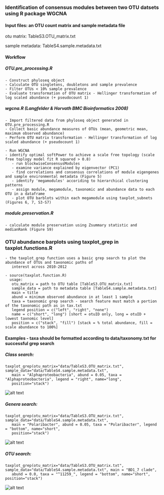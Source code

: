 ### Identification of consensus modules between two OTU datsets using R package WGCNA

#### Input files: an OTU count matrix and sample metadata file

otu matrix: TableS3.OTU_matrix.txt

sample metadata: TableS4.sample.metadata.txt

#### Workflow

##### OTU.pre_processing.R 
```
- Construct phyloseq object
- Calculate OTU singletons, doubletons and sample prevalence
- Filter OTUs < 10% sample prevalence
- Evaluate transformation of OTU matrix - Hellinger transformation of log scaled abundance (+ pseudocount 1)
```

##### wgcna.R (Langfelder & Horvath *BMC Bioinformatics* 2008)
```
- Import filtered data from phyloseq object generated in OTU.pre_processing.R
- Collect basic abundance measures of OTUs (mean, geometric mean, maximum observed abundance)
- Perform OTU matrix transformation - Hellinger transformation of log scaled abundance (+ pseudocount 1)

- Run WGCNA 
- identify optimal softPower to achieve a scale free topology (scale free toplogy model fit R squared > 0.8)
   - run blockwiseConsensusModules
   - examine variance explained by eigenvector (PC1)
   - find correlations and consensus correlations of module eigengenes and sample environmental metadata (Figure 5)
   - identify 'megamodules' accoriding to hierarchical clustering patterns
   - assign module, megamodule, taxonomic and abundance data to each OTU in a dataframe
   - plot OTU barblots within each megamodule using taxplot_subnets (Figures 6, 7, S3-S7)
```

##### module.preservation.R
```
- calculate module preservation using Zsummary statistic and medianRank (Figure S9)
```
### OTU abundance barplots using taxplot_grep in taxplot.functions.R
```
- the taxplot_grep function uses a basic grep search to plot the abundance of OTUs and taxonomic paths of 
   interest across 2010-2012

- source(taxplot.function.R)
  usage: 
   otu_matrix = path to OTU table [TableS3.OTU_matrix.txt]
   sample_data = path to metadata table [TableS4.sample.metadata.txt]
   main = title 
   abund = minimum observed abundance in at least 1 sample
   taxa = taxonomic grep search - search feature must match a portion of the taxonomic path as in tax.txt 
   legend position = c("left", "right", "none")
   name = c("short", "long") [short = otuID only, long = otuID + lowest taxnomic level]
   position = c("stack", "fill") [stack = % total abundance, fill = scale abundance to 100%] 
 ```
#### Examples - taxa should be formatted according to data/taxonomy.txt for successful grep search

##### Class search: 
```
taxplot_grep(otu_matrix="data/TableS3.OTU_matrix.txt", sample_data="data/TableS4.sample.metadata.txt", 
   main = "Alphaproteobacteria", abund = 0.05, taxa = "Alphaproteobacteria", legend = "right", name="long", 
   position="stack")
  ```
  ![alt text](https://github.com/genomewalker/medNS/blob/master/plot_examples/Alphaproteobacteria.png)
  
##### Genera search: 
```
taxplot_grep(otu_matrix="data/TableS3.OTU_matrix.txt", sample_data="data/TableS4.sample.metadata.txt", 
   main = "Polaribacter", abund = 0.05, taxa = "Polaribacter", legend = "bottom", name="short", 
   position="stack")
```
  ![alt text](https://github.com/genomewalker/medNS/blob/master/plot_examples/Polaribacter.png)

##### OTU search: 
```
taxplot_grep(otu_matrix="data/TableS3.OTU_matrix.txt", sample_data="data/TableS4.sample.metadata.txt", main = "BD1_7 clade", 
   abund = 0.0, taxa = "^11259_", legend = "bottom", name="short", position="stack")
```
 ![alt text](https://github.com/genomewalker/medNS/blob/master/plot_examples/BD1_7_clade.png)
